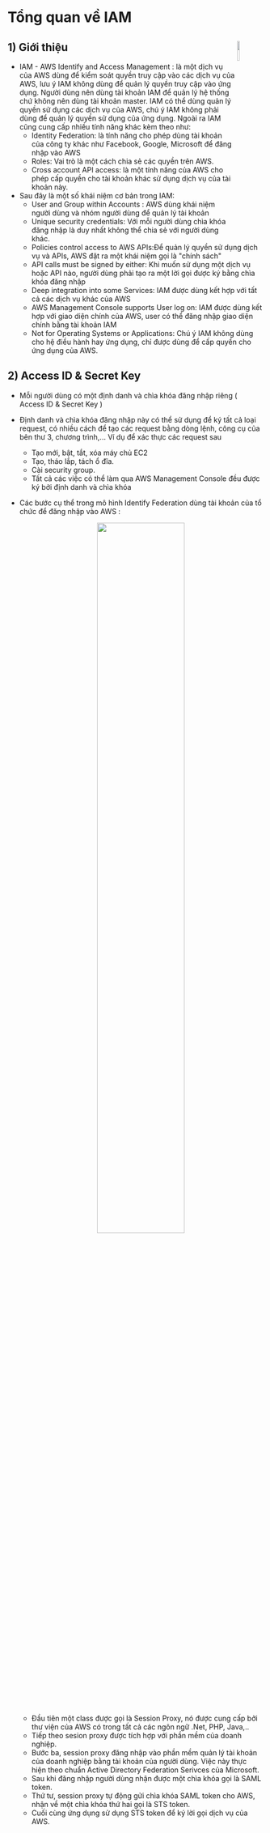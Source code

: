 # Tổng quan về IAM
## **1) Giới thiệu** <img src=https://i.imgur.com/HiNpOWx.png width=10% align=right padding-left=8px>
- IAM - AWS Identify and Access Management : là một dịch vụ của AWS dùng để kiểm soát quyền truy cập vào các dịch vụ của AWS, lưu ý IAM không dùng để quản lý quyền truy cập vào ứng dụng. Người dùng nên dùng tài khoản IAM để quản lý hệ thống chứ không nên dùng tài khoản master. IAM có thể dùng quản lý quyền sử dụng các dịch vụ của AWS, chú ý IAM không phải dùng để quản lý quyền sử dụng của ứng dụng. Ngoài ra IAM cũng cung cấp nhiều tính năng khác kèm theo như:
    - Identity Federation: là tính năng cho phép dùng tài khoản của công ty khác như Facebook, Google, Microsoft để đăng nhập vào AWS
    - Roles: Vai trò là một cách chia sẻ các quyền trên AWS.
    - Cross account API access: là một tính năng của AWS cho phép cấp quyền cho tài khoản khác sử dụng dịch vụ của tài khoản này.
- Sau đây là một số khái niệm cơ bản trong IAM:
    - User and Group within Accounts : AWS dùng khái niệm người dùng và nhóm người dùng để quản lý tài khoản
    - Unique security credentials: Với mỗi người dùng chìa khóa đăng nhập là duy nhất không thể chia sẻ với người dùng khác.
    - Policies control access to AWS APIs:Để quản lý quyền sử dụng dịch vụ và APIs, AWS đặt ra một khái niệm gọi là "chính sách"
    - API calls must be signed by either: Khi muốn sử dụng một dịch vụ hoặc API nào, người dùng phải tạo ra một lời gọi được ký bằng chìa khóa đăng nhập
    - Deep integration into some Services: IAM được dùng kết hợp với tất cả các dịch vụ khác của AWS
    - AWS Management Console supports User log on: IAM được dùng kết hợp với giao diện chính của AWS, user có thể đăng nhập giao diện chính bằng tài khoản IAM
    - Not for Operating Systems or Applications: Chú ý IAM không dùng cho hệ điều hành hay ứng dụng, chỉ được dùng để cấp quyền cho ứng dụng của AWS.
## **2) Access ID & Secret Key**
- Mỗi người dùng có một định danh và chìa khóa đăng nhập riêng ( Access ID & Secret Key )
- Định danh và chìa khóa đăng nhập này có thể sử dụng để ký tất cả loại request, có nhiều cách để tạo các request bằng dòng lệnh, công cụ của bên thư 3, chương trình,... Ví dụ để xác thực các request sau
    - Tạo mới, bật, tắt, xóa máy chủ EC2
    - Tạo, tháo lắp, tách ổ đĩa.
    - Cài security group.
    - Tất cả các việc có thể làm qua AWS Management Console đều được ký bởi định danh và chìa khóa 
- Các bước cụ thể trong mô hình Identify Federation dùng tài khoản của tổ chức để đăng nhập vào AWS :

    <p align=center><img src=https://i.imgur.com/w28ytH1.png width=60%></p>

    - Đầu tiên một class được gọi là Session Proxy, nó được cung cấp bởi thư viện của AWS có trong tất cả các ngôn ngữ .Net, PHP, Java,..
    - Tiếp theo sesion proxy được tích hợp với phần mềm của doanh nghiệp.
    - Bước ba, session proxy đăng nhập vào phần mềm quản lý tài khoản của doanh nghiệp bằng tài khoản của người dùng. Việc này thực hiện theo chuẩn Active Directory Federation Serivces của Microsoft.
    - Sau khi đăng nhập người dùng nhận được một chìa khóa gọi là SAML token.
    - Thứ tư, session proxy tự động gửi chìa khóa SAML token cho AWS, nhận về một chìa khóa thứ hai gọi là STS token.
    - Cuối cùng ứng dụng sử dụng STS token để ký lời gọi dịch vụ của AWS.